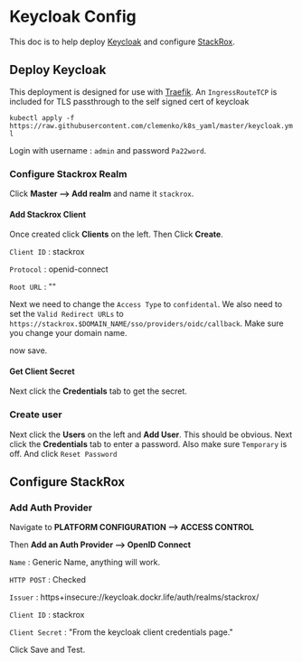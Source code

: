# Keycloak Config

This doc is to help deploy [Keycloak](https://www.keycloak.org/) and configure [StackRox](https://stackrox.com).

## Deploy Keycloak

This deployment is designed for use with [Traefik](https://traefik.io/). An `IngressRouteTCP` is included for TLS passthrough to the self signed cert of keycloak

`kubectl apply -f https://raw.githubusercontent.com/clemenko/k8s_yaml/master/keycloak.yml`

Login with username : `admin` and password `Pa22word`.

### Configure Stackrox Realm

Click **Master --> Add realm** and name it `stackrox`.

#### Add Stackrox Client

Once created click **Clients** on the left. Then Click **Create**.

`Client ID` : stackrox

`Protocol` : openid-connect

`Root URL` : ""

Next we need to change the `Access Type` to `confidental`. We also need to set the `Valid Redirect URLs` to `https://stackrox.$DOMAIN_NAME/sso/providers/oidc/callback`. Make sure you change your domain name.

now save.

#### Get Client Secret

Next click the **Credentials** tab to get the secret.

### Create user

Next click the **Users** on the left and **Add User**. This should be obvious. Next click the **Credentials** tab to enter a password. Also make sure `Temporary` is off. And click `Reset Password`

## Configure StackRox

### Add Auth Provider

Navigate to **PLATFORM CONFIGURATION --> ACCESS CONTROL**

Then **Add an Auth Provider --> OpenID Connect**

`Name` : Generic Name, anything will work.

`HTTP POST` : Checked

`Issuer` : https+insecure://keycloak.dockr.life/auth/realms/stackrox/

`Client ID` : stackrox

`Client Secret` : "From the keycloak client credentials page."

Click Save and Test.